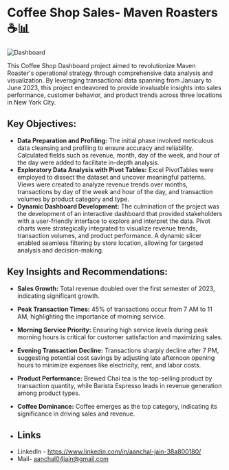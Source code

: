# Coffee Shop Sales- Maven Roasters ☕📊
![Dashboard](https://github.com/Aanchaljain04/Coffee_Shop_Sales--Maven-Roasters/assets/47006604/06199310-fc90-460a-80bf-f63d6e26aed5)

This Coffee Shop Dashboard project aimed to revolutionize Maven Roaster's operational strategy through comprehensive data analysis and visualization. By leveraging transactional data spanning from January to June 2023, this project endeavored to provide invaluable insights into sales performance, customer behavior, and product trends across three locations in New York City.

## Key Objectives:
- **Data Preparation and Profiling:** The initial phase involved meticulous data cleansing and profiling to ensure accuracy and reliability. Calculated fields such as revenue, month, day of the week, and hour of the day were added to facilitate in-depth analysis.
- **Exploratory Data Analysis with Pivot Tables:** Excel PivotTables were employed to dissect the dataset and uncover meaningful patterns. Views were created to analyze revenue trends over months, transactions by day of the week and hour of the day, and transaction volumes by product category and type.
- **Dynamic Dashboard Development:** The culmination of the project was the development of an interactive dashboard that provided stakeholders with a user-friendly interface to explore and interpret the data. Pivot charts were strategically integrated to visualize revenue trends, transaction volumes, and product performance. A dynamic slicer enabled seamless filtering by store location, allowing for targeted analysis and decision-making.
  
## Key Insights and Recommendations:
- **Sales Growth:** Total revenue doubled over the first semester of 2023, indicating significant growth.
- **Peak Transaction Times:** 45% of transactions occur from 7 AM to 11 AM, highlighting the importance of morning service.
- **Morning Service Priority:** Ensuring high service levels during peak morning hours is critical for customer satisfaction and maximizing sales.
- **Evening Transaction Decline:** Transactions sharply decline after 7 PM, suggesting potential cost savings by adjusting late afternoon opening hours to minimize expenses like electricity, rent, and labor costs.
- **Product Performance:** Brewed Chai tea is the top-selling product by transaction quantity, while Barista Espresso leads in revenue generation among product types.
- **Coffee Dominance:** Coffee emerges as the top category, indicating its significance in driving sales and revenue.

- ## Links
* LinkedIn - https://www.linkedin.com/in/aanchal-jain-38a800180/
* Mail- aanchal04jain@gmail.com

